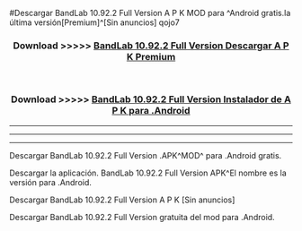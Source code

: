 #Descargar BandLab 10.92.2 Full Version  A P K MOD para ^Android gratis.la última versión[Premium]^[Sin anuncios] qojo7



<div align="center">
<h3>Download >>>>> <a href="https://es-web.web.app/?es= BandLab 10.92.2 Full Version ">BandLab 10.92.2 Full Version  Descargar A P K Premium</a></h3><br>

<h3>Download >>>>> <a href="https://es-web.web.app/?es= BandLab 10.92.2 Full Version ">BandLab 10.92.2 Full Version  Instalador de A P K para .Android</a></h3>
</div>


----------------------------------------------------------

----------------------------------------------------------

----------------------------------------------------------

Descargar BandLab 10.92.2 Full Version  .APK^MOD^ para .Android gratis.

Descargar la aplicación. BandLab 10.92.2 Full Version  APK^El nombre es la versión para .Android.

Descargar BandLab 10.92.2 Full Version  A P K [Sin anuncios]

Descargar BandLab 10.92.2 Full Version  gratuita del mod para .Android.